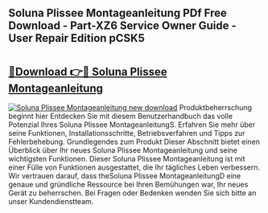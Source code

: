 ## Soluna Plissee Montageanleitung PDf Free Download - Part-XZ6 Service Owner Guide - User Repair Edition pCSK5

# <h2><a href="http://df7sfh1.blite.top/?on=Soluna+Plissee+Montageanleitung">🔗Download 👉🔴 Soluna Plissee Montageanleitung</a></h2>

[![Soluna Plissee Montageanleitung new download](https://i.imgur.com/lujVjoI.png)](http://df7sfh1.blite.top/?on=Soluna+Plissee+Montageanleitung)
Produktbeherrschung beginnt hier Entdecken Sie mit diesem Benutzerhandbuch das volle Potenzial Ihres Soluna Plissee MontageanleitungS. Erfahren Sie mehr über seine Funktionen, Installationsschritte, Betriebsverfahren und Tipps zur Fehlerbehebung. Grundlegendes zum Produkt Dieser Abschnitt bietet einen Überblick über Ihr neues Soluna Plissee Montageanleitung und seine wichtigsten Funktionen. Dieser Soluna Plissee Montageanleitung ist mit einer Fülle von Funktionen ausgestattet, die Ihr tägliches Leben verbessern. Wir vertrauen darauf, dass theSoluna Plissee MontageanleitungD eine genaue und gründliche Ressource bei Ihren Bemühungen war, Ihr neues Gerät zu beherrschen. Bei Fragen oder Bedenken wenden Sie sich bitte an unser Kundendienstteam.

